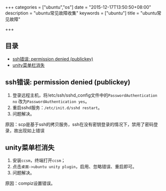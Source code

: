 +++
categories = ["ubuntu","os"]
date = "2015-12-17T13:50:50+08:00"
description = "ubuntu常见故障收集"
keywords = ["ubuntu"]
title = "ubuntu常见故障"

+++

## 目录
<!-- MarkdownTOC -->

- [ssh错误: permission denied (publickey)](#ssh错误-permission-denied-publickey)
- [unity菜单栏消失](#unity菜单栏消失)

<!-- /MarkdownTOC -->

## ssh错误: permission denied (publickey)
1. 登录远程主机，将/etc/ssh/sshd_config文件中的`PasswordAuthentication no` 改为`PasswordAuthentication yes`。  
2. 重启sshd服务：`/etc/init.d/sshd restart`。
3. 问题解决。

原因：scp是基于ssh的拷贝服务，ssh在没有密钥登录的情况下，禁用了密码登录，故出现如上错误

## unity菜单栏消失
1. 安装`ccsm`，终端打开`ccsm`；
2. 点击`桌面->ubuntu unity plugin`，启用、忽略错误、重启即可。
3. 问题解决。

原因：compiz设置错误。
